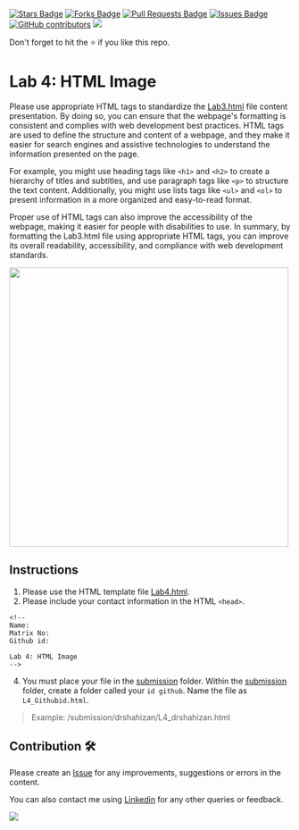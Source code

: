 <a href="https://github.com/drshahizan/learn-php/stargazers"><img src="https://img.shields.io/github/stars/drshahizan/learn-php" alt="Stars Badge"/></a>
<a href="https://github.com/drshahizan/learn-php/network/members"><img src="https://img.shields.io/github/forks/drshahizan/learn-php" alt="Forks Badge"/></a>
<a href="https://github.com/drshahizan/learn-php/pulls"><img src="https://img.shields.io/github/issues-pr/drshahizan/learn-php" alt="Pull Requests Badge"/></a>
<a href="https://github.com/drshahizan/learn-php/issues"><img src="https://img.shields.io/github/issues/drshahizan/learn-php" alt="Issues Badge"/></a>
<a href="https://github.com/drshahizan/learn-php/graphs/contributors"><img alt="GitHub contributors" src="https://img.shields.io/github/contributors/drshahizan/learn-php?color=2b9348"></a>
![](https://visitor-badge.glitch.me/badge?page_id=drshahizan/learn-php)

Don't forget to hit the :star: if you like this repo.

# Lab 4: HTML Image
Please use appropriate HTML tags to standardize the [Lab3.html](./download/Lab3.html) file content presentation. By doing so, you can ensure that the webpage's formatting is consistent and complies with web development best practices. HTML tags are used to define the structure and content of a webpage, and they make it easier for search engines and assistive technologies to understand the information presented on the page.

For example, you might use heading tags like `<h1>` and `<h2>` to create a hierarchy of titles and subtitles, and use paragraph tags like `<p>` to structure the text content. Additionally, you might use lists tags like `<ul>` and `<ol>` to present information in a more organized and easy-to-read format.

Proper use of HTML tags can also improve the accessibility of the webpage, making it easier for people with disabilities to use. In summary, by formatting the Lab3.html file using appropriate HTML tags, you can improve its overall readability, accessibility, and compliance with web development standards.

<img src="https://github.com/drshahizan/learn-php/blob/main/lab/html/lab4/download/Lab4output.png"  height="500" />

## Instructions
1. Please use the HTML template file [Lab4.html](./download/Lab4.html).
2. Please include your contact information in the HTML `<head>`.

``` 
<!--
Name:
Matrix No:
Github id:

Lab 4: HTML Image
-->
```
4. You must place your file in the [submission](./submission) folder. Within the [submission](./submission) folder, create a folder called your `id github`. Name the file as `L4_Githubid.html`.
  > Example: 
  > /submission/drshahizan/L4_drshahizan.html

## Contribution 🛠️
Please create an [Issue](https://github.com/drshahizan/learn-php/issues) for any improvements, suggestions or errors in the content.

You can also contact me using [Linkedin](https://www.linkedin.com/in/drshahizan/) for any other queries or feedback.

![](https://visitor-badge.glitch.me/badge?page_id=drshahizan)
